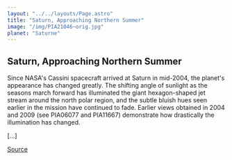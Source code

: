 ```yaml
---
layout: "../../layouts/Page.astro"
title: "Saturn, Approaching Northern Summer"
image: "/img/PIA21046~orig.jpg"
planet: "Saturne"
---
```


## Saturn, Approaching Northern Summer

Since NASA's Cassini spacecraft arrived at Saturn in mid-2004, the planet's appearance has changed greatly. The shifting angle of sunlight as the seasons march forward has illuminated the giant hexagon-shaped jet stream around the north polar region, and the subtle bluish hues seen earlier in the mission have continued to fade. Earlier views obtained in 2004 and 2009 (see PIA06077 and PIA11667) demonstrate how drastically the illumination has changed.

[...]

[Source](https://images.nasa.gov/details/PIA03152)
